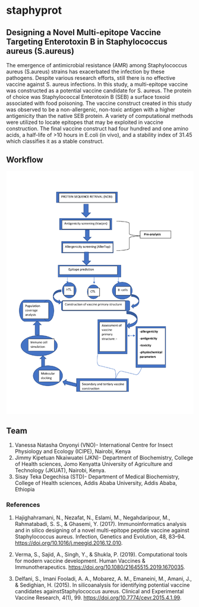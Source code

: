 # staphyprot
## Designing a Novel Multi-epitope Vaccine Targeting  Enterotoxin B in Staphylococcus aureus (S.aureus)

The emergence of antimicrobial resistance (AMR) among Staphylococcus aureus (S.aureus) strains has exacerbated the infection by these pathogens. Despite various research efforts, still there is no effective vaccine against S. aureus infections. In this study, a multi-epitope vaccine was constructed as a potential vaccine candidate for S. aureus. The protein of choice was Staphylococcal Enterotoxin B (SEB) a surface toxoid associated with food poisoning. The vaccine construct created in this study was observed to be a non-allergenic, non-toxic antigen with a higher antigenicity than the native SEB protein. A variety of computational methods were utilized to locate epitopes that may be exploited in vaccine construction. The final vaccine construct had four hundred and one amino acids, a half-life of >10 hours in E.coli (in vivo), and a stability index of 31.45 which classifies it as a stable construct.

## Workflow
![image](workflow/workflow_diagram.jpeg)

## Team
1. Vanessa Natasha Onyonyi (VNO)- International Centre for Insect Physiology and Ecology (ICIPE), Nairobi, ‎Kenya
2. Jimmy Kipetuan Nkaiwuatei (JKN)- Department of Biochemistry, College of Health sciences, Jomo Kenyatta University of Agriculture and Technology (JKUAT), Nairobi, Kenya.
3. Sisay Teka Degechisa (STD)- Department of Medical Biochemistry, College of Health sciences, Addis Ababa University, Addis Ababa,  Ethiopia

### References 
1. Hajighahramani, N., Nezafat, N., Eslami, M., Negahdaripour, M., Rahmatabadi, S. S., & Ghasemi, Y. (2017). Immunoinformatics analysis and in silico designing of a novel multi-epitope peptide vaccine against Staphylococcus aureus. Infection, Genetics and Evolution, 48, 83–94. https://doi.org/10.1016/j.meegid.2016.12.010.

2. Verma, S., Sajid, A., Singh, Y., & Shukla, P. (2019). Computational tools for modern vaccine development. Human Vaccines & Immunotherapeutics. https://doi.org/10.1080/21645515.2019.1670035.

3. Delfani, S., Imani Fooladi, A. A., Mobarez, A. M., Emaneini, M., Amani, J., & Sedighian, H. (2015). In silicoanalysis for identifying potential vaccine candidates againstStaphylococcus aureus. Clinical and Experimental Vaccine Research, 4(1), 99. https://doi.org/10.7774/cevr.2015.4.1.99.
